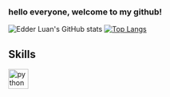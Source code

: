 ### hello everyone, welcome to my github!

<!--
Here are some ideas to get you started:
-->
![Edder Luan's GitHub stats](https://github-readme-stats.vercel.app/api?username=edderluanps&show_icons=true&theme=midnight-purple)
[![Top Langs](https://github-readme-stats.vercel.app/api/top-langs/?username=edderluanps&theme=midnight-purple)](https://github.com/anuraghazra/github-readme-stats)


## Skills

<img src="https://cdn.icon-icons.com/icons2/112/PNG/512/python_18894.png" alt="python" width="40" height="40" style="max-width:100%;"></img>

<!--
<details>
  <sumary> <b> Things to know about me! </b> <i> (Click to expand) </i> </sumary>

  <br>
    This is going to be hidden.
</details>
-->
<!--
- 🔭 I’m currently working on ...
- 🌱 I’m currently learning ...
- 👯 I’m looking to collaborate on ...
- 🤔 I’m looking for help with ...
- 💬 Ask me about ...
- 📫 How to reach me: ...
- 😄 Pronouns: ...
- ⚡ Fun fact: ...
-->
